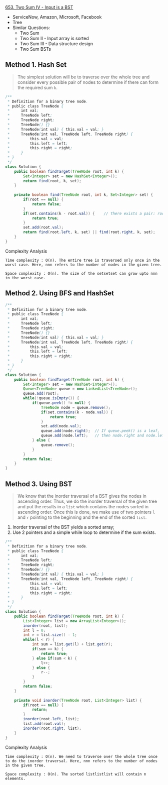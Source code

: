[653. Two Sum IV - Input is a BST](https://leetcode.com/problems/two-sum-iv-input-is-a-bst/)

* ServiceNow, Amazon, Microsoft, Facebook
* Tree
* Similar Questions:
    * Two Sum
    * Two Sum II - Input array is sorted
    * Two Sum III - Data structure design
    * Two Sum BSTs
    

## Method 1. Hash Set
> The simplest solution will be to traverse over the whole tree and consider every possible pair of nodes to determine 
> if there can form the required sum `k`. 

```java 
/**
 * Definition for a binary tree node.
 * public class TreeNode {
 *     int val;
 *     TreeNode left;
 *     TreeNode right;
 *     TreeNode() {}
 *     TreeNode(int val) { this.val = val; }
 *     TreeNode(int val, TreeNode left, TreeNode right) {
 *         this.val = val;
 *         this.left = left;
 *         this.right = right;
 *     }
 * }
 */
class Solution {
    public boolean findTarget(TreeNode root, int k) {
        Set<Integer> set = new HashSet<Integer>();
        return find(root, k, set);
    }
    
    private boolean find(TreeNode root, int k, Set<Integer> set) {
        if(root == null) {
            return false;
        }
        if(set.contains(k - root.val)) {    // There exists a pair: root.val and k - root.val
            return true;
        }
        set.add(root.val);
        return find(root.left, k, set) || find(root.right, k, set);
    }
}
```

Complexity Analysis

    Time complexity : O(n). The entire tree is traversed only once in the worst case. Here, nnn refers to the number of nodes in the given tree.

    Space complexity : O(n). The size of the setsetset can grow upto nnn in the worst case.


## Method 2. Using BFS and HashSet
```java 
/**
 * Definition for a binary tree node.
 * public class TreeNode {
 *     int val;
 *     TreeNode left;
 *     TreeNode right;
 *     TreeNode() {}
 *     TreeNode(int val) { this.val = val; }
 *     TreeNode(int val, TreeNode left, TreeNode right) {
 *         this.val = val;
 *         this.left = left;
 *         this.right = right;
 *     }
 * }
 */
class Solution {
    public boolean findTarget(TreeNode root, int k) {
        Set<Integer> set = new HashSet<Integer>();
        Queue<TreeNode> queue = new LinkedList<TreeNode>();
        queue.add(root);
        while(!queue.isEmpty()) {
            if(queue.peek() != null) {
                TreeNode node = queue.remove();
                if(set.contains(k - node.val)) {
                    return true;
                }
                set.add(node.val);
                queue.add(node.right);  // If queue.peek() is a leaf, 
                queue.add(node.left);   // then node.right and node.left could be null
            } else {
                queue.remove(); 
            }
        }
        return false;
    }
}
```


## Method 3. Using BST
> We know that the inorder traversal of a BST gives the nodes in ascending order. Thus, we do the inorder traversal of the 
> given tree and put the results in a `list` which contains the nodes sorted in ascending order.
> Once this is done, we make use of two pointers `l` and `r` pointing to the beginning and the end of the sorted `list`.

1. Inorder traversal of the BST yields a sorted array;
2. Use 2 pointers and a simple while loop to determine if the sum exists.

```java 
/**
 * Definition for a binary tree node.
 * public class TreeNode {
 *     int val;
 *     TreeNode left;
 *     TreeNode right;
 *     TreeNode() {}
 *     TreeNode(int val) { this.val = val; }
 *     TreeNode(int val, TreeNode left, TreeNode right) {
 *         this.val = val;
 *         this.left = left;
 *         this.right = right;
 *     }
 * }
 */
class Solution {
    public boolean findTarget(TreeNode root, int k) {
        List<Integer> list = new ArrayList<Integer>();
        inorder(root, list);
        int l = 0;
        int r = list.size() - 1;
        while(l < r) {
            int sum = list.get(l) + list.get(r);
            if(sum == k) {
                return true;
            } else if(sum < k) {
                l++;
            } else {
                r--;
            }
        }
        return false;
    }
    
    private void inorder(TreeNode root, List<Integer> list) {
        if(root == null) {
            return;
        }
        inorder(root.left, list);
        list.add(root.val);
        inorder(root.right, list);
    }
}
```

Complexity Analysis

    Time complexity : O(n). We need to traverse over the whole tree once to do the inorder traversal. Here, nnn refers to the number of nodes in the given tree.

    Space complexity : O(n). The sorted listlistlist will contain n elements.


